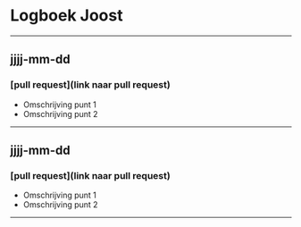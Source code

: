 # Logboek Joost

---
## jjjj-mm-dd
### [pull request](link naar pull request)
- Omschrijving punt 1
- Omschrijving punt 2
---
## jjjj-mm-dd
### [pull request](link naar pull request)
- Omschrijving punt 1
- Omschrijving punt 2
---